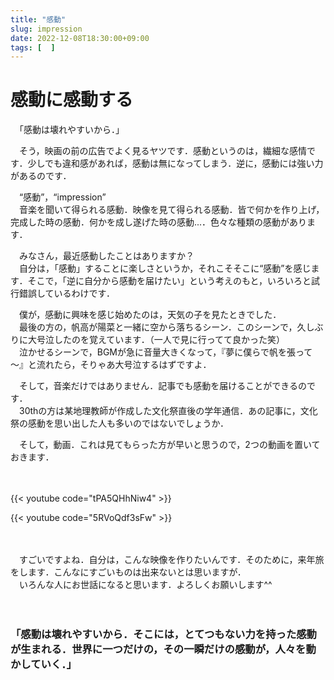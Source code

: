 ```yaml
---
title: "感動"
slug: impression
date: 2022-12-08T18:30:00+09:00
tags: [  ]
---
```


# 感動に感動する

　「感動は壊れやすいから．」

　そう，映画の前の広告でよく見るヤツです．感動というのは，繊細な感情です．少しでも違和感があれば，感動は無になってしまう．逆に，感動には強い力があるのです．

　“感動”，“impression”  
　音楽を聞いて得られる感動．映像を見て得られる感動．皆で何かを作り上げ，完成した時の感動．何かを成し遂げた時の感動...．色々な種類の感動があります．

　みなさん，最近感動したことはありますか？  
　自分は，「感動」することに楽しさというか，それこそそこに“感動”を感じます．そこで，「逆に自分から感動を届けたい」という考えのもと，いろいろと試行錯誤しているわけです．  

　僕が，感動に興味を感じ始めたのは，天気の子を見たときでした．  
　最後の方の，帆高が陽菜と一緒に空から落ちるシーン．このシーンで，久しぶりに大号泣したのを覚えています．（一人で見に行ってて良かった笑）  
　泣かせるシーンで，BGMが急に音量大きくなって，『夢に僕らで帆を張って～』と流れたら，そりゃあ大号泣するはずですよ．  

　そして，音楽だけではありません．記事でも感動を届けることができるのです．  
　30thの方は某地理教師が作成した文化祭直後の学年通信．あの記事に，文化祭の感動を思い出した人も多いのではないでしょうか．  

　そして，動画．これは見てもらった方が早いと思うので，2つの動画を置いておきます．

　

{{< youtube code="tPA5QHhNiw4" >}}

{{< youtube code="5RVoQdf3sFw" >}}

　

　すごいですよね．自分は，こんな映像を作りたいんです．そのために，来年旅をします．こんなにすごいものは出来ないとは思いますが．  
　いろんな人にお世話になると思います．よろしくお願いします^^

　

### 「感動は壊れやすいから．そこには，とてつもない力を持った感動が生まれる．世界に一つだけの，その一瞬だけの感動が，人々を動かしていく．」